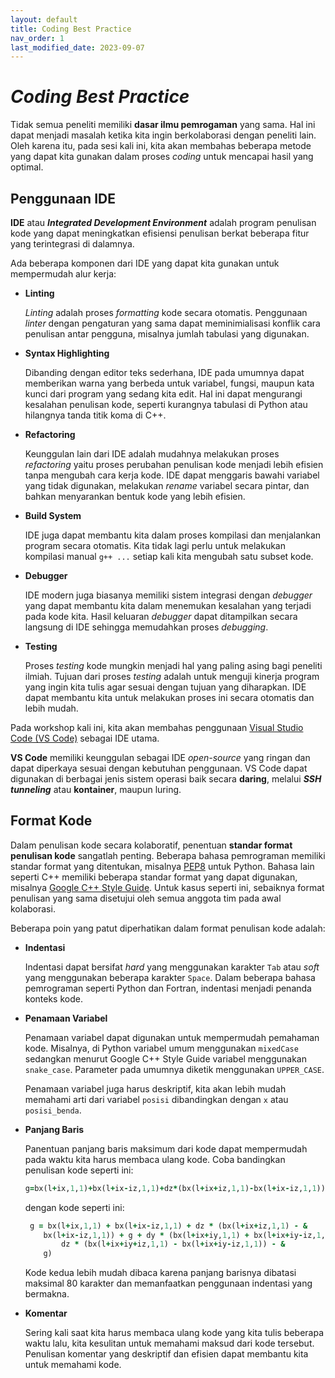 ```yaml
---
layout: default
title: Coding Best Practice
nav_order: 1
last_modified_date: 2023-09-07
---
```


# *Coding Best Practice*

Tidak semua peneliti memiliki **dasar ilmu pemrogaman** yang sama. Hal ini dapat menjadi masalah ketika kita ingin berkolaborasi dengan peneliti lain. Oleh karena itu, pada sesi kali ini, kita akan membahas beberapa metode yang dapat kita gunakan dalam proses *coding* untuk mencapai hasil yang optimal.

## Penggunaan IDE

**IDE** atau ***Integrated Development Environment*** adalah program penulisan kode yang dapat meningkatkan efisiensi penulisan berkat beberapa fitur yang terintegrasi di dalamnya.

Ada beberapa komponen dari IDE yang dapat kita gunakan untuk mempermudah alur kerja:

* **Linting**

    *Linting* adalah proses *formatting* kode secara otomatis. Penggunaan *linter* dengan pengaturan yang sama dapat meminimialisasi konflik cara penulisan antar pengguna, misalnya jumlah tabulasi yang digunakan.

* **Syntax Highlighting**

    Dibanding dengan editor teks sederhana, IDE pada umumnya dapat memberikan warna yang berbeda untuk variabel, fungsi, maupun kata kunci dari program yang sedang kita edit. Hal ini dapat mengurangi kesalahan penulisan kode, seperti kurangnya tabulasi di Python atau hilangnya tanda titik koma di C++.

* **Refactoring**

    Keunggulan lain dari IDE adalah mudahnya melakukan proses *refactoring* yaitu proses perubahan penulisan kode menjadi lebih efisien tanpa mengubah cara kerja kode. IDE dapat menggaris bawahi variabel yang tidak digunakan, melakukan *rename* variabel secara pintar, dan bahkan menyarankan bentuk kode yang lebih efisien.

* **Build System**

    IDE juga dapat membantu kita dalam proses kompilasi dan menjalankan program secara otomatis. Kita tidak lagi perlu untuk melakukan kompilasi manual `g++ ...` setiap kali kita mengubah satu subset kode.

* **Debugger**

    IDE modern juga biasanya memiliki sistem integrasi dengan *debugger* yang dapat membantu kita dalam menemukan kesalahan yang terjadi pada kode kita. Hasil keluaran *debugger* dapat ditampilkan secara langsung di IDE sehingga memudahkan proses *debugging*.

* **Testing**

    Proses *testing* kode mungkin menjadi hal yang paling asing bagi peneliti ilmiah. Tujuan dari proses *testing* adalah untuk menguji kinerja program yang ingin kita tulis agar sesuai dengan tujuan yang diharapkan. IDE dapat membantu kita untuk melakukan proses ini secara otomatis dan lebih mudah.

Pada workshop kali ini, kita akan membahas penggunaan [Visual Studio Code (VS Code)](https://code.visualstudio.com/) sebagai IDE utama.

**VS Code** memiliki keunggulan sebagai IDE *open-source* yang ringan dan dapat diperkaya sesuai dengan kebutuhan penggunaan. VS Code dapat digunakan di berbagai jenis sistem operasi baik secara **daring**, melalui ***SSH tunneling*** atau **kontainer**, maupun luring.

## Format Kode

Dalam penulisan kode secara kolaboratif, penentuan **standar format penulisan kode** sangatlah penting. Beberapa bahasa pemrograman memiliki standar format yang ditentukan, misalnya [PEP8](https://www.python.org/dev/peps/pep-0008/) untuk Python. Bahasa lain seperti C++ memiliki beberapa standar format yang dapat digunakan, misalnya [Google C++ Style Guide](https://google.github.io/styleguide/cppguide.html). Untuk kasus seperti ini, sebaiknya format penulisan yang sama disetujui oleh semua anggota tim pada awal kolaborasi.

Beberapa poin yang patut diperhatikan dalam format penulisan kode adalah:

* **Indentasi**

    Indentasi dapat bersifat *hard* yang menggunakan karakter `Tab` atau *soft* yang menggunakan beberapa karakter `Space`. Dalam beberapa bahasa pemrograman seperti Python dan Fortran, indentasi menjadi penanda konteks kode.

* **Penamaan Variabel**

    Penamaan variabel dapat digunakan untuk mempermudah pemahaman kode. Misalnya, di Python variabel umum menggunakan `mixedCase` sedangkan menurut Google C++ Style Guide variabel menggunakan `snake_case`. Parameter pada umumnya diketik menggunakan `UPPER_CASE`.

    Penamaan variabel juga harus deskriptif, kita akan lebih mudah memahami arti dari variabel `posisi` dibandingkan dengan `x` atau `posisi_benda`.

* **Panjang Baris**

    Panentuan panjang baris maksimum dari kode dapat mempermudah pada waktu kita harus membaca ulang kode. Coba bandingkan penulisan kode seperti ini:

    ```fortran
    g=bx(l+ix,1,1)+bx(l+ix-iz,1,1)+dz*(bx(l+ix+iz,1,1)-bx(l+ix-iz,1,1))+g+dy*(bx(l+ix+iy,1,1)+bx(l+ix+iy-iz,1,1)+dz*(bx(l+ix+iy+iz,1,1)-bx(l+ix+iy-iz,1,1))-g)
    ```

    dengan kode seperti ini:

    ```fortran
     g = bx(l+ix,1,1) + bx(l+ix-iz,1,1) + dz * (bx(l+ix+iz,1,1) - &
        bx(l+ix-iz,1,1)) + g + dy * (bx(l+ix+iy,1,1) + bx(l+ix+iy-iz,1,1) + &
            dz * (bx(l+ix+iy+iz,1,1) - bx(l+ix+iy-iz,1,1)) - &
        g)
    ```

    Kode kedua lebih mudah dibaca karena panjang barisnya dibatasi maksimal 80 karakter dan memanfaatkan penggunaan indentasi yang bermakna.

* **Komentar**

    Sering kali saat kita harus membaca ulang kode yang kita tulis beberapa waktu lalu, kita kesulitan untuk memahami maksud dari kode tersebut. Penulisan komentar yang deskriptif dan efisien dapat membantu kita untuk memahami kode.
